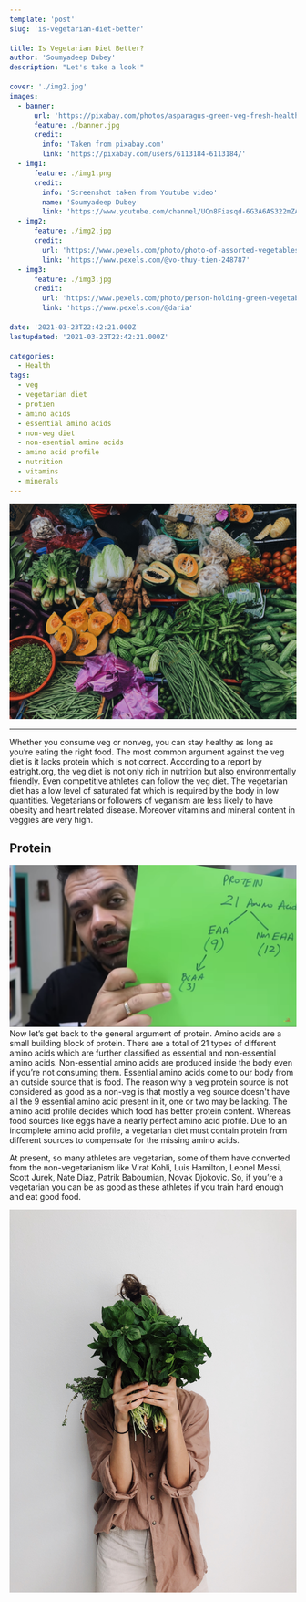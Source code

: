 ```yaml
---
template: 'post'
slug: 'is-vegetarian-diet-better'

title: Is Vegetarian Diet Better?
author: 'Soumyadeep Dubey'
description: "Let's take a look!"

cover: './img2.jpg'
images:
  - banner:
      url: 'https://pixabay.com/photos/asparagus-green-veg-fresh-healthy-2608631/'
      feature: ./banner.jpg
      credit:
        info: 'Taken from pixabay.com'
        link: 'https://pixabay.com/users/6113184-6113184/'
  - img1:
      feature: ./img1.png
      credit:
        info: 'Screenshot taken from Youtube video'
        name: 'Soumyadeep Dubey'
        link: 'https://www.youtube.com/channel/UCn8Fiasqd-6G3A6AS322mZA'
  - img2:
      feature: ./img2.jpg
      credit:
        url: 'https://www.pexels.com/photo/photo-of-assorted-vegetables-4054850/'
        link: 'https://www.pexels.com/@vo-thuy-tien-248787'
  - img3:
      feature: ./img3.jpg
      credit:
        url: 'https://www.pexels.com/photo/person-holding-green-vegetables-3629537/'
        link: 'https://www.pexels.com/@daria'

date: '2021-03-23T22:42:21.000Z'
lastupdated: '2021-03-23T22:42:21.000Z'

categories:
  - Health
tags:
  - veg
  - vegetarian diet
  - protien
  - amino acids
  - essential amino acids
  - non-veg diet
  - non-esential amino acids
  - amino acid profile
  - nutrition
  - vitamins
  - minerals
---
```


![Vegetables](./img2.jpg)

---

Whether you consume veg or nonveg, you can stay healthy as long as you’re eating the right food. The most common argument against the veg diet is it lacks protein which is not correct. According to a report by eatright.org, the veg diet is not only rich in nutrition but also environmentally friendly. Even competitive athletes can follow the veg diet. The vegetarian diet has a low level of saturated fat which is required by the body in low quantities. Vegetarians or followers of veganism are less likely to have obesity and heart related disease. Moreover vitamins and mineral content in veggies are very high.

## Protein

![Gaurav Taneja showing amino acids classification](./img1.png)
Now let’s get back to the general argument of protein. Amino acids are a small building block of protein. There are a total of 21 types of different amino acids which are further classified as essential and non-essential amino acids. Non-essential amino acids are produced inside the body even if you’re not consuming them. Essential amino acids come to our body from an outside source that is food. The reason why a veg protein source is not considered as good as a non-veg is that mostly a veg source doesn't have all the 9 essential amino acid present in it, one or two may be lacking. The amino acid profile decides which food has better protein content. Whereas food sources like eggs have a nearly perfect amino acid profile. Due to an incomplete amino acid profile, a vegetarian diet must contain protein from different sources to compensate for the missing amino acids.

At present, so many athletes are vegetarian, some of them have converted from the non-vegetarianism like Virat Kohli, Luis Hamilton, Leonel Messi, Scott Jurek, Nate Diaz, Patrik Baboumian, Novak Djokovic. So, if you’re a vegetarian you can be as good as these athletes if you train hard enough and eat good food.

![Girl holding green leafy vegetable on her face](./img3.jpg)
